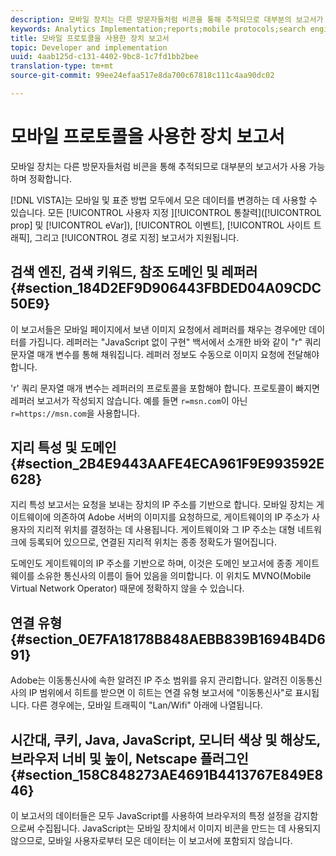 ```yaml
---
description: 모바일 장치는 다른 방문자들처럼 비콘을 통해 추적되므로 대부분의 보고서가 사용 가능하며 정확합니다.
keywords: Analytics Implementation;reports;mobile protocols;search engines;search keywords;referring domains;referrers;geosegmentation;domains;connection type;time zone;cookies;java;javascript;monitor colors;monitor resolution;browser width;height;netscape plug-in
title: 모바일 프로토콜을 사용한 장치 보고서
topic: Developer and implementation
uuid: 4aab125d-c131-4402-9bc8-1c7fd1bb2bee
translation-type: tm+mt
source-git-commit: 99ee24efaa517e8da700c67818c111c4aa90dc02

---
```



# 모바일 프로토콜을 사용한 장치 보고서

모바일 장치는 다른 방문자들처럼 비콘을 통해 추적되므로 대부분의 보고서가 사용 가능하며 정확합니다.

[!DNL VISTA]는 모바일 및 표준 방법 모두에서 모은 데이터를 변경하는 데 사용할 수 있습니다. 모든 [!UICONTROL 사용자 지정 ][!UICONTROL 통찰력]([!UICONTROL prop] 및 [!UICONTROL eVar]), [!UICONTROL 이벤트], [!UICONTROL 사이트 트래픽], 그리고 [!UICONTROL 경로 지정] 보고서가 지원됩니다.

## 검색 엔진, 검색 키워드, 참조 도메인 및 레퍼러 {#section_184D2EF9D906443FBDED04A09CDC50E9}

이 보고서들은 모바일 페이지에서 보낸 이미지 요청에서 레퍼러를 채우는 경우에만 데이터를 가집니다. 레퍼러는 "JavaScript 없이 구현" 백서에서 소개한 바와 같이 "r" 쿼리 문자열 매개 변수를 통해 채워집니다. 레퍼러 정보도 수동으로 이미지 요청에 전달해야 합니다.

'r' 쿼리 문자열 매개 변수는 레퍼러의 프로토콜을 포함해야 합니다. 프로토콜이 빠지면 레퍼러 보고서가 작성되지 않습니다. 예를 들면 `r=msn.com`이 아닌 `r=https://msn.com`을 사용합니다.

## 지리 특성 및 도메인 {#section_2B4E9443AAFE4ECA961F9E993592E628}

지리 특성 보고서는 요청을 보내는 장치의 IP 주소를 기반으로 합니다. 모바일 장치는 게이트웨이에 의존하여 Adobe 서버의 이미지를 요청하므로, 게이트웨이의 IP 주소가 사용자의 지리적 위치를 결정하는 데 사용됩니다. 게이트웨이와 그 IP 주소는 대형 네트워크에 등록되어 있으므로, 연결된 지리적 위치는 종종 정확도가 떨어집니다.

도메인도 게이트웨이의 IP 주소를 기반으로 하며, 이것은 도메인 보고서에 종종 게이트웨이를 소유한 통신사의 이름이 들어 있음을 의미합니다. 이 위치도 MVNO(Mobile Virtual Network Operator) 때문에 정확하지 않을 수 있습니다.

## 연결 유형 {#section_0E7FA18178B848AEBB839B1694B4D691}

Adobe는 이동통신사에 속한 알려진 IP 주소 범위를 유지 관리합니다. 알려진 이동통신사의 IP 범위에서 히트를 받으면 이 히트는 연결 유형 보고서에 "이동통신사"로 표시됩니다. 다른 경우에는, 모바일 트래픽이 "Lan/Wifi" 아래에 나열됩니다.

## 시간대, 쿠키, Java, JavaScript, 모니터 색상 및 해상도, 브라우저 너비 및 높이, Netscape 플러그인 {#section_158C848273AE4691B4413767E849E846}

이 보고서의 데이터들은 모두 JavaScript를 사용하여 브라우저의 특정 설정을 감지함으로써 수집됩니다. JavaScript는 모바일 장치에서 이미지 비콘을 만드는 데 사용되지 않으므로, 모바일 사용자로부터 모은 데이터는 이 보고서에 포함되지 않습니다.
